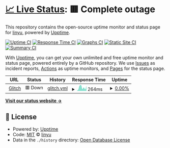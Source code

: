 # [📈 Live Status](https://yidasanqian.github.io/uptime): <!--live status--> **🟥 Complete outage**

This repository contains the open-source uptime monitor and status page for [linyu](https://yidasanqian.github.io/), powered by [Upptime](https://github.com/upptime/upptime).

[![Uptime CI](https://github.com/yidasanqian/uptime/workflows/Uptime%20CI/badge.svg)](https://github.com/yidasanqian/uptime/actions?query=workflow%3A%22Uptime+CI%22)
[![Response Time CI](https://github.com/yidasanqian/uptime/workflows/Response%20Time%20CI/badge.svg)](https://github.com/yidasanqian/uptime/actions?query=workflow%3A%22Response+Time+CI%22)
[![Graphs CI](https://github.com/yidasanqian/uptime/workflows/Graphs%20CI/badge.svg)](https://github.com/yidasanqian/uptime/actions?query=workflow%3A%22Graphs+CI%22)
[![Static Site CI](https://github.com/yidasanqian/uptime/workflows/Static%20Site%20CI/badge.svg)](https://github.com/yidasanqian/uptime/actions?query=workflow%3A%22Static+Site+CI%22)
[![Summary CI](https://github.com/yidasanqian/uptime/workflows/Summary%20CI/badge.svg)](https://github.com/yidasanqian/uptime/actions?query=workflow%3A%22Summary+CI%22)

With [Upptime](https://upptime.js.org), you can get your own unlimited and free uptime monitor and status page, powered entirely by a GitHub repository. We use [Issues](https://github.com/yidasanqian/uptime/issues) as incident reports, [Actions](https://github.com/yidasanqian/uptime/actions) as uptime monitors, and [Pages](https://yidasanqian.github.io/uptime) for the status page.

<!--start: status pages-->
<!-- This summary is generated by Upptime (https://github.com/upptime/upptime) -->
<!-- Do not edit this manually, your changes will be overwritten -->
<!-- prettier-ignore -->
| URL | Status | History | Response Time | Uptime |
| --- | ------ | ------- | ------------- | ------ |
| <img alt="" src="https://icons.duckduckgo.com/ip3/chief-outgoing-trowel.glitch.me.ico" height="13"> [Glitch](https://chief-outgoing-trowel.glitch.me) | 🟥 Down | [glitch.yml](https://github.com/yidasanqian/uptime/commits/HEAD/history/glitch.yml) | <details><summary><img alt="Response time graph" src="./graphs/glitch/response-time-week.png" height="20"> 264ms</summary><br><a href="https://yidasanqian.github.io/uptime/history/glitch"><img alt="Response time 1134" src="https://img.shields.io/endpoint?url=https%3A%2F%2Fraw.githubusercontent.com%2Fyidasanqian%2Fuptime%2FHEAD%2Fapi%2Fglitch%2Fresponse-time.json"></a><br><a href="https://yidasanqian.github.io/uptime/history/glitch"><img alt="24-hour response time 265" src="https://img.shields.io/endpoint?url=https%3A%2F%2Fraw.githubusercontent.com%2Fyidasanqian%2Fuptime%2FHEAD%2Fapi%2Fglitch%2Fresponse-time-day.json"></a><br><a href="https://yidasanqian.github.io/uptime/history/glitch"><img alt="7-day response time 264" src="https://img.shields.io/endpoint?url=https%3A%2F%2Fraw.githubusercontent.com%2Fyidasanqian%2Fuptime%2FHEAD%2Fapi%2Fglitch%2Fresponse-time-week.json"></a><br><a href="https://yidasanqian.github.io/uptime/history/glitch"><img alt="30-day response time 247" src="https://img.shields.io/endpoint?url=https%3A%2F%2Fraw.githubusercontent.com%2Fyidasanqian%2Fuptime%2FHEAD%2Fapi%2Fglitch%2Fresponse-time-month.json"></a><br><a href="https://yidasanqian.github.io/uptime/history/glitch"><img alt="1-year response time 922" src="https://img.shields.io/endpoint?url=https%3A%2F%2Fraw.githubusercontent.com%2Fyidasanqian%2Fuptime%2FHEAD%2Fapi%2Fglitch%2Fresponse-time-year.json"></a></details> | <details><summary><a href="https://yidasanqian.github.io/uptime/history/glitch">0.00%</a></summary><a href="https://yidasanqian.github.io/uptime/history/glitch"><img alt="All-time uptime 81.51%" src="https://img.shields.io/endpoint?url=https%3A%2F%2Fraw.githubusercontent.com%2Fyidasanqian%2Fuptime%2FHEAD%2Fapi%2Fglitch%2Fuptime.json"></a><br><a href="https://yidasanqian.github.io/uptime/history/glitch"><img alt="24-hour uptime 0.00%" src="https://img.shields.io/endpoint?url=https%3A%2F%2Fraw.githubusercontent.com%2Fyidasanqian%2Fuptime%2FHEAD%2Fapi%2Fglitch%2Fuptime-day.json"></a><br><a href="https://yidasanqian.github.io/uptime/history/glitch"><img alt="7-day uptime 0.00%" src="https://img.shields.io/endpoint?url=https%3A%2F%2Fraw.githubusercontent.com%2Fyidasanqian%2Fuptime%2FHEAD%2Fapi%2Fglitch%2Fuptime-week.json"></a><br><a href="https://yidasanqian.github.io/uptime/history/glitch"><img alt="30-day uptime 0.00%" src="https://img.shields.io/endpoint?url=https%3A%2F%2Fraw.githubusercontent.com%2Fyidasanqian%2Fuptime%2FHEAD%2Fapi%2Fglitch%2Fuptime-month.json"></a><br><a href="https://yidasanqian.github.io/uptime/history/glitch"><img alt="1-year uptime 85.20%" src="https://img.shields.io/endpoint?url=https%3A%2F%2Fraw.githubusercontent.com%2Fyidasanqian%2Fuptime%2FHEAD%2Fapi%2Fglitch%2Fuptime-year.json"></a></details>

<!--end: status pages-->

[**Visit our status website →**](https://yidasanqian.github.io/uptime)

## 📄 License

- Powered by: [Upptime](https://github.com/upptime/upptime)
- Code: [MIT](./LICENSE) © [linyu](https://yidasanqian.github.io/)
- Data in the `./history` directory: [Open Database License](https://opendatacommons.org/licenses/odbl/1-0/)
